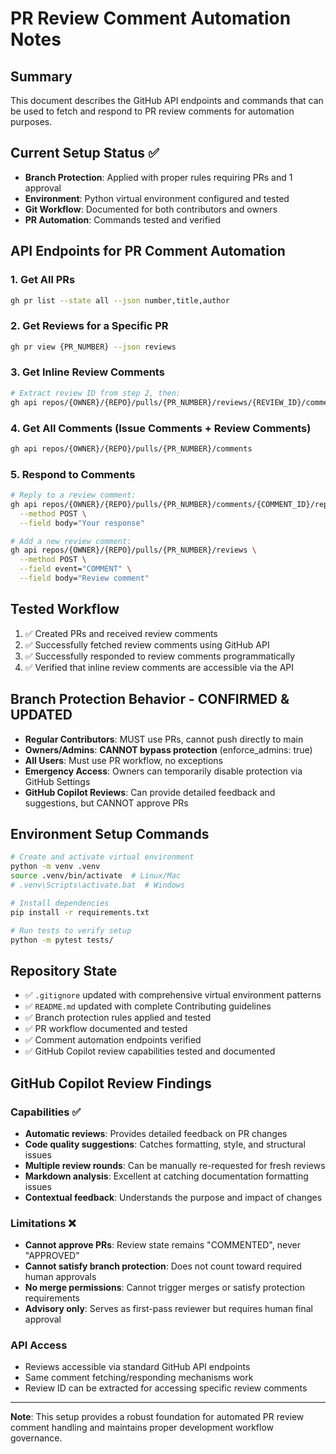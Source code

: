 # PR Review Comment Automation Notes

## Summary
This document describes the GitHub API endpoints and commands that can be used to fetch and respond to PR review comments for automation purposes.

## Current Setup Status ✅
- **Branch Protection**: Applied with proper rules requiring PRs and 1 approval
- **Environment**: Python virtual environment configured and tested
- **Git Workflow**: Documented for both contributors and owners
- **PR Automation**: Commands tested and verified

## API Endpoints for PR Comment Automation

### 1. Get All PRs
```bash
gh pr list --state all --json number,title,author
```

### 2. Get Reviews for a Specific PR
```bash
gh pr view {PR_NUMBER} --json reviews
```

### 3. Get Inline Review Comments
```bash
# Extract review ID from step 2, then:
gh api repos/{OWNER}/{REPO}/pulls/{PR_NUMBER}/reviews/{REVIEW_ID}/comments
```

### 4. Get All Comments (Issue Comments + Review Comments)
```bash
gh api repos/{OWNER}/{REPO}/pulls/{PR_NUMBER}/comments
```

### 5. Respond to Comments
```bash
# Reply to a review comment:
gh api repos/{OWNER}/{REPO}/pulls/{PR_NUMBER}/comments/{COMMENT_ID}/replies \
  --method POST \
  --field body="Your response"

# Add a new review comment:
gh api repos/{OWNER}/{REPO}/pulls/{PR_NUMBER}/reviews \
  --method POST \
  --field event="COMMENT" \
  --field body="Review comment"
```

## Tested Workflow
1. ✅ Created PRs and received review comments
2. ✅ Successfully fetched review comments using GitHub API
3. ✅ Successfully responded to review comments programmatically
4. ✅ Verified that inline review comments are accessible via the API

## Branch Protection Behavior - CONFIRMED & UPDATED
- **Regular Contributors**: MUST use PRs, cannot push directly to main
- **Owners/Admins**: **CANNOT bypass protection** (enforce_admins: true)
- **All Users**: Must use PR workflow, no exceptions
- **Emergency Access**: Owners can temporarily disable protection via GitHub Settings
- **GitHub Copilot Reviews**: Can provide detailed feedback and suggestions, but CANNOT approve PRs

## Environment Setup Commands
```bash
# Create and activate virtual environment
python -m venv .venv
source .venv/bin/activate  # Linux/Mac
# .venv\Scripts\activate.bat  # Windows

# Install dependencies
pip install -r requirements.txt

# Run tests to verify setup
python -m pytest tests/
```

## Repository State
- ✅ `.gitignore` updated with comprehensive virtual environment patterns
- ✅ `README.md` updated with complete Contributing guidelines
- ✅ Branch protection rules applied and tested
- ✅ PR workflow documented and tested
- ✅ Comment automation endpoints verified
- ✅ GitHub Copilot review capabilities tested and documented

## GitHub Copilot Review Findings
### Capabilities ✅
- **Automatic reviews**: Provides detailed feedback on PR changes
- **Code quality suggestions**: Catches formatting, style, and structural issues
- **Multiple review rounds**: Can be manually re-requested for fresh reviews
- **Markdown analysis**: Excellent at catching documentation formatting issues
- **Contextual feedback**: Understands the purpose and impact of changes

### Limitations ❌
- **Cannot approve PRs**: Review state remains "COMMENTED", never "APPROVED"
- **Cannot satisfy branch protection**: Does not count toward required human approvals
- **No merge permissions**: Cannot trigger merges or satisfy protection requirements
- **Advisory only**: Serves as first-pass reviewer but requires human final approval

### API Access
- Reviews accessible via standard GitHub API endpoints
- Same comment fetching/responding mechanisms work
- Review ID can be extracted for accessing specific review comments

---

**Note**: This setup provides a robust foundation for automated PR review comment handling and maintains proper development workflow governance.
